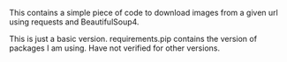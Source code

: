 This contains a simple piece of code to download images from a given url using requests and BeautifulSoup4.

This is just a basic version. requirements.pip contains the version of packages I am using. Have not verified for other versions.